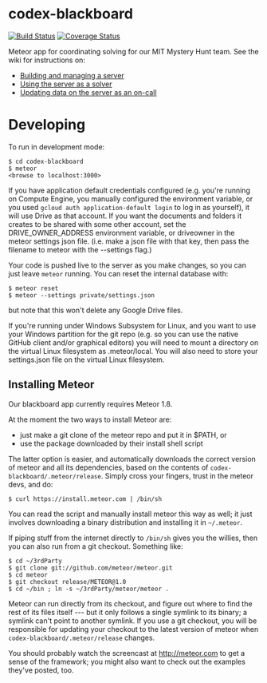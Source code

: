 codex-blackboard
================

[![Build Status](https://travis-ci.org/Torgen/codex-blackboard.svg?branch=master)](https://travis-ci.org/Torgen/codex-blackboard)
[![Coverage Status](https://coveralls.io/repos/github/Torgen/codex-blackboard/badge.svg?branch=master)](https://coveralls.io/github/Torgen/codex-blackboard?branch=master)

Meteor app for coordinating solving for our MIT Mystery Hunt team. See the wiki for instructions on:
* [Building and managing a server](https://github.com/Torgen/codex-blackboard/wiki/Operations)
* [Using the server as a solver](https://github.com/Torgen/codex-blackboard/wiki/Solving)
* [Updating data on the server as an on-call](https://github.com/Torgen/codex-blackboard/wiki/Oncall)
  
Developing
==========

To run in development mode:

    $ cd codex-blackboard
    $ meteor
    <browse to localhost:3000>

If you have application default credentials configured (e.g. you're running on
Compute Engine, you manually configured the environment variable, or you used
`gcloud auth application-default login` to log in as yourself), it will use
Drive as that account. If you want the documents and folders it creates to be
shared with some other account, set the DRIVE_OWNER_ADDRESS environment
variable, or driveowner in the meteor settings json file. (i.e. make a json
file with that key, then pass the filename to meteor with the --settings flag.)

Your code is pushed live to the server as you make changes, so
you can just leave `meteor` running. You can reset the internal database with:

    $ meteor reset
    $ meteor --settings private/settings.json

but note that this won't delete any Google Drive files.

If you're running under Windows Subsystem for Linux, and you want to use your
Windows partition for the git repo (e.g. so you can use the native GitHub
client and/or graphical editors) you will need to mount a directory on the
virtual Linux filesystem as .meteor/local. You will also need to store your
settings.json file on the virtual Linux filesystem.

## Installing Meteor

Our blackboard app currently requires Meteor 1.8.

At the moment the two ways to install Meteor are:

* just make a git clone of the meteor repo and put it in $PATH, or
* use the package downloaded by their install shell script

The latter option is easier, and automatically downloads the correct
version of meteor and all its dependencies, based on the contents of
`codex-blackboard/.meteor/release`.  Simply cross your fingers, trust
in the meteor devs, and do:

    $ curl https://install.meteor.com | /bin/sh

You can read the script and manually install meteor this way as well;
it just involves downloading a binary distribution and installing it
in `~/.meteor`.

If piping stuff from the internet directly to `/bin/sh` gives you the
willies, then you can also run from a git checkout.  Something like:

    $ cd ~/3rdParty
    $ git clone git://github.com/meteor/meteor.git
    $ cd meteor
    $ git checkout release/METEOR@1.0
    $ cd ~/bin ; ln -s ~/3rdParty/meteor/meteor .

Meteor can run directly from its checkout, and figure out where to
find the rest of its files itself --- but it only follows a single symlink
to its binary; a symlink can't point to another symlink.  If you use a
git checkout, you will be responsible for updating your checkout to
the latest version of meteor when `codex-blackboard/.meteor/release`
changes.

You should probably watch the screencast at http://meteor.com to get a sense
of the framework; you might also want to check out the examples they've
posted, too.
